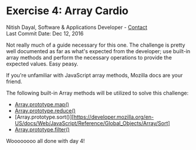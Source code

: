 # Exercise 4: Array Cardio
Nitish Dayal, Software & Applications Developer - [Contact](http://nitishdayal.me)  
Last Commit Date: Dec 12, 2016

Not really much of a guide necessary for this one. The challenge is pretty
well documented as far as what's expected from the developer; use
built-in array methods and perform the necessary operations to provide
the expected values. Easy peasy.

If you're unfamiliar with JavaScript array methods, Mozilla docs are your
friend.

The following built-in Array methods will be utilized to solve this challenge:
- [Array.prototype.map()](https://developer.mozilla.org/en-US/docs/Web/JavaScript/Reference/Global_Objects/Array/map)
- [Array.prototype.reduce()](https://developer.mozilla.org/en-US/docs/Web/JavaScript/Reference/Global_Objects/Array/Reduce)
- [Array.prototype.sort()][https://developer.mozilla.org/en-US/docs/Web/JavaScript/Reference/Global_Objects/Array/Sort]
- [Array.prototype.filter()](https://developer.mozilla.org/en-US/docs/Web/JavaScript/Reference/Global_Objects/Array/Filter)

Woooooooo all done with day 4!